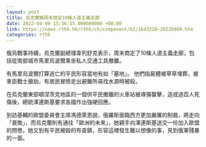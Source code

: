 ```yaml
---
layout: post
title: 烏克蘭稱周末商定10條人道主義走廊
date: 2022-04-09 15:36:15.000000000 +08:00
link: https://news.rthk.hk/rthk/ch/component/k2/1643220-20220409.htm
categories: rthk
---
```


俄烏戰事持續，烏克蘭副總理韋列舒克表示，周末商定了10條人道主義走廊，包括從南部城市馬里烏波爾乘坐私人交通工具撤離。

有馬里烏波爾打算逃亡的平民形容當地有如「墓地」。 他們指屍體被草草埋葬，被車臣戰士搶劫，有居民冒險走出避難所尋找水源時被殺。

在烏克蘭東部頓涅茨克地區的一個供平民撤離的火車站被導彈襲擊，造成過百人死傷後，總統澤連斯基要求各國作出強硬回應。

到訪基輔的歐盟委員會主席馮德萊恩說，俄羅斯面臨西方更加嚴厲的制裁，將走向「衰敗」，而烏克蘭則有通往「歐洲的未來」，她親手向澤連斯基送交一份加入歐盟的問卷。她又到有平民被殺的布查鎮，形容這裡發生難以想像的事，見到俄軍殘暴的一面。
